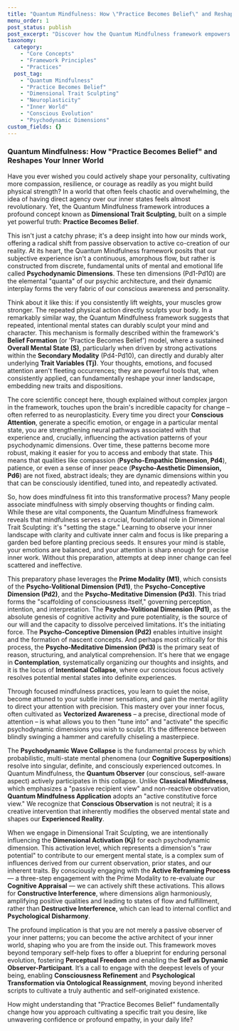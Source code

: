 ```yaml
---
title: "Quantum Mindfulness: How \"Practice Becomes Belief\" and Reshapes Your Inner World"
menu_order: 1
post_status: publish
post_excerpt: "Discover how the Quantum Mindfulness framework empowers you to actively sculpt your inner landscape. This deep dive explores the radical concept that repeated mental states can durably alter your personality traits, transforming you from a passive observer into the conscious architect of your experienced reality through intentional engagement with your psychodynamic dimensions."
taxonomy:
  category:
    - "Core Concepts"
    - "Framework Principles"
    - "Practices"
  post_tag:
    - "Quantum Mindfulness"
    - "Practice Becomes Belief"
    - "Dimensional Trait Sculpting"
    - "Neuroplasticity"
    - "Inner World"
    - "Conscious Evolution"
    - "Psychodynamic Dimensions"
custom_fields: {}
---
```


### Quantum Mindfulness: How "Practice Becomes Belief" and Reshapes Your Inner World

Have you ever wished you could actively shape your personality, cultivating more compassion, resilience, or courage as readily as you might build physical strength? In a world that often feels chaotic and overwhelming, the idea of having direct agency over our inner states feels almost revolutionary. Yet, the Quantum Mindfulness framework introduces a profound concept known as **Dimensional Trait Sculpting**, built on a simple yet powerful truth: **Practice Becomes Belief**.

This isn't just a catchy phrase; it's a deep insight into how our minds work, offering a radical shift from passive observation to active co-creation of our reality. At its heart, the Quantum Mindfulness framework posits that our subjective experience isn't a continuous, amorphous flow, but rather is constructed from discrete, fundamental units of mental and emotional life called **Psychodynamic Dimensions**. These ten dimensions (Pd1-Pd10) are the elemental "quanta" of our psychic architecture, and their dynamic interplay forms the very fabric of our conscious awareness and personality.

Think about it like this: if you consistently lift weights, your muscles grow stronger. The repeated physical action directly sculpts your body. In a remarkably similar way, the Quantum Mindfulness framework suggests that repeated, intentional mental states can durably sculpt your mind and character. This mechanism is formally described within the framework's **Belief Formation** (or 'Practice Becomes Belief') model, where a sustained **Overall Mental State (S)**, particularly when driven by strong activations within the **Secondary Modality** (Pd4-Pd10), can directly and durably alter underlying **Trait Variables (Tj)**. Your thoughts, emotions, and focused attention aren't fleeting occurrences; they are powerful tools that, when consistently applied, can fundamentally reshape your inner landscape, embedding new traits and dispositions.

The core scientific concept here, though explained without complex jargon in the framework, touches upon the brain's incredible capacity for change – often referred to as neuroplasticity. Every time you direct your **Conscious Attention**, generate a specific emotion, or engage in a particular mental state, you are strengthening neural pathways associated with that experience and, crucially, influencing the activation patterns of your psychodynamic dimensions. Over time, these patterns become more robust, making it easier for you to access and embody that state. This means that qualities like compassion (**Psycho-Empathic Dimension, Pd4**), patience, or even a sense of inner peace (**Psycho-Aesthetic Dimension, Pd6**) are not fixed, abstract ideals; they are dynamic dimensions within you that can be consciously identified, tuned into, and repeatedly activated.

So, how does mindfulness fit into this transformative process? Many people associate mindfulness with simply observing thoughts or finding calm. While these are vital components, the Quantum Mindfulness framework reveals that mindfulness serves a crucial, foundational role in Dimensional Trait Sculpting: it's "setting the stage." Learning to observe your inner landscape with clarity and cultivate inner calm and focus is like preparing a garden bed before planting precious seeds. It ensures your mind is stable, your emotions are balanced, and your attention is sharp enough for precise inner work. Without this preparation, attempts at deep inner change can feel scattered and ineffective.

This preparatory phase leverages the **Prime Modality (M1)**, which consists of the **Psycho-Volitional Dimension (Pd1)**, the **Psycho-Conceptive Dimension (Pd2)**, and the **Psycho-Meditative Dimension (Pd3)**. This triad forms the "scaffolding of consciousness itself," governing perception, intention, and interpretation. The **Psycho-Volitional Dimension (Pd1)**, as the absolute genesis of cognitive activity and pure potentiality, is the source of our will and the capacity to dissolve perceived limitations. It's the initiating force. The **Psycho-Conceptive Dimension (Pd2)** enables intuitive insight and the formation of nascent concepts. And perhaps most critically for this process, the **Psycho-Meditative Dimension (Pd3)** is the primary seat of reason, structuring, and analytical comprehension. It's here that we engage in **Contemplation**, systematically organizing our thoughts and insights, and it is the locus of **Intentional Collapse**, where our conscious focus actively resolves potential mental states into definite experiences.

Through focused mindfulness practices, you learn to quiet the noise, become attuned to your subtle inner sensations, and gain the mental agility to direct your attention with precision. This mastery over your inner focus, often cultivated as **Vectorized Awareness** – a precise, directional mode of attention – is what allows you to then "tune into" and "activate" the specific psychodynamic dimensions you wish to sculpt. It’s the difference between blindly swinging a hammer and carefully chiseling a masterpiece.

The **Psychodynamic Wave Collapse** is the fundamental process by which probabilistic, multi-state mental phenomena (our **Cognitive Superpositions**) resolve into singular, definite, and consciously experienced outcomes. In Quantum Mindfulness, the **Quantum Observer** (our conscious, self-aware aspect) actively participates in this collapse. Unlike **Classical Mindfulness**, which emphasizes a "passive recipient view" and non-reactive observation, **Quantum Mindfulness Application** adopts an "active constitutive force view." We recognize that **Conscious Observation** is not neutral; it is a creative intervention that inherently modifies the observed mental state and shapes our **Experienced Reality**.

When we engage in Dimensional Trait Sculpting, we are intentionally influencing the **Dimensional Activation (Kj)** for each psychodynamic dimension. This activation level, which represents a dimension's "raw potential" to contribute to our emergent mental state, is a complex sum of influences derived from our current observation, prior states, and our inherent traits. By consciously engaging with the **Active Reframing Process** — a three-step engagement with the Prime Modality to re-evaluate our **Cognitive Appraisal** — we can actively shift these activations. This allows for **Constructive Interference**, where dimensions align harmoniously, amplifying positive qualities and leading to states of flow and fulfillment, rather than **Destructive Interference**, which can lead to internal conflict and **Psychological Disharmony**.

The profound implication is that you are not merely a passive observer of your inner patterns; you can become the active architect of your inner world, shaping who you are from the inside out. This framework moves beyond temporary self-help fixes to offer a blueprint for enduring personal evolution, fostering **Perceptual Freedom** and enabling the **Self as Dynamic Observer-Participant**. It’s a call to engage with the deepest levels of your being, enabling **Consciousness Refinement** and **Psychological Transformation via Ontological Reassignment**, moving beyond inherited scripts to cultivate a truly authentic and self-originated existence.

How might understanding that "Practice Becomes Belief" fundamentally change how you approach cultivating a specific trait you desire, like unwavering confidence or profound empathy, in your daily life?